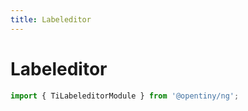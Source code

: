 ```yaml
---
title: Labeleditor
---
```


# Labeleditor

<div class="used-tiny">

```typescript
import { TiLabeleditorModule } from '@opentiny/ng';
```

</div>
